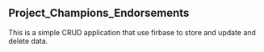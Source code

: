 ## Project_Champions_Endorsements

This is a simple CRUD application that use firbase to store and update and delete data.
